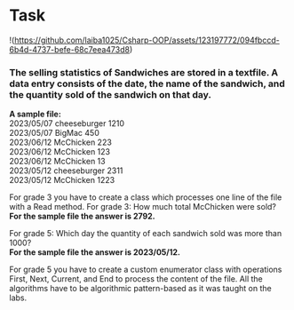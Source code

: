 # Task
!(https://github.com/laiba1025/Csharp-OOP/assets/123197772/094fbccd-6b4d-4737-befe-68c7eea473d8)

### The selling statistics of Sandwiches are stored in a textfile. A data entry consists of the date, the name of the sandwich, and the quantity sold of the sandwich on that day.

**A sample file:**
<br> 2023/05/07 cheeseburger 1210
<br> 2023/05/07 BigMac 450
<br> 2023/06/12 McChicken 223
<br> 2023/06/12 McChicken 123
<br> 2023/06/12 McChicken 13
<br> 2023/05/12 cheeseburger 2311
<br> 2023/05/12 McChicken 1223

For grade 3 you have to create a class which processes one line of the file with a Read method. For grade 3: How much total McChicken were sold?
<br> **For the sample file the answer is 2792.**

For grade 5: Which day the quantity of each sandwich sold was more than 1000?
<br> **For the sample file the answer is 2023/05/12.**

For grade 5 you have to create a custom enumerator class with operations First, Next,
Current, and End to process the content of the file. All the algorithms have to be algorithmic
pattern-based as it was taught on the labs.








